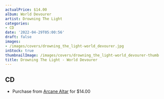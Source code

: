 ```yaml
---
actualPrice: $14.00
album: World Devourer
artist: Drowning The Light
categories:
- CD
date: '2022-04-29T05:00:56'
draft: false
images:
- /images/covers/drowning_the_light-world_devourer.jpg
inStock: true
thumbnailImage: /images/covers/drowning_the_light-world_devourer-thumb.jpg
title: Drowning The Light - World Devourer
---
```


## CD
* Purchase from [Arcane Altar](https://arcanealtar.bigcartel.com/product/drowning-the-light-world-devourer-cd) for $14.00
